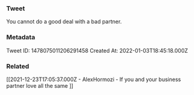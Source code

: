 ### Tweet
You cannot do a good deal with a bad partner.

### Metadata
Tweet ID: 1478075011206291458
Created At: 2022-01-03T18:45:18.000Z

### Related
[[2021-12-23T17:05:37.000Z - AlexHormozi - If you and your business partner love all the same ]]

